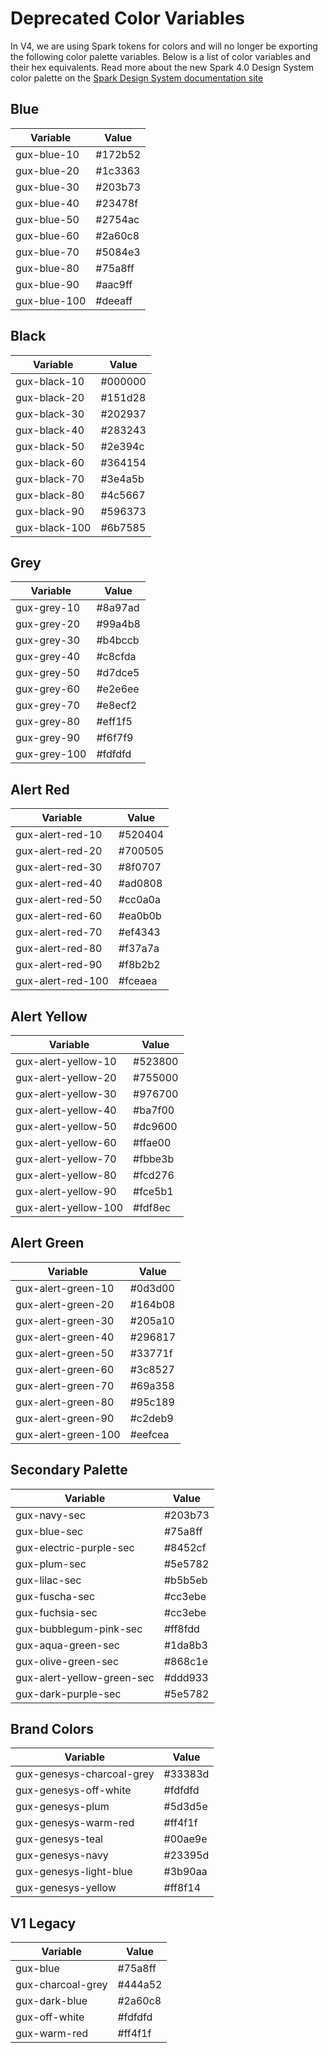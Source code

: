 # Deprecated Color Variables

In V4, we are using Spark tokens for colors and will no longer be exporting the following color palette variables. Below is a list of color variables and their hex equivalents. Read more about the new Spark 4.0 Design System color palette on the [Spark Design System documentation site](https://spark.genesys.com/latest/foundations/color/core-palette/design-XYztDeyk)

## Blue

| Variable     | Value   |
| ------------ | ------- |
| gux-blue-10  | #172b52 |
| gux-blue-20  | #1c3363 |
| gux-blue-30  | #203b73 |
| gux-blue-40  | #23478f |
| gux-blue-50  | #2754ac |
| gux-blue-60  | #2a60c8 |
| gux-blue-70  | #5084e3 |
| gux-blue-80  | #75a8ff |
| gux-blue-90  | #aac9ff |
| gux-blue-100 | #deeaff |

## Black

| Variable      | Value   |
| ------------- | ------- |
| gux-black-10  | #000000 |
| gux-black-20  | #151d28 |
| gux-black-30  | #202937 |
| gux-black-40  | #283243 |
| gux-black-50  | #2e394c |
| gux-black-60  | #364154 |
| gux-black-70  | #3e4a5b |
| gux-black-80  | #4c5667 |
| gux-black-90  | #596373 |
| gux-black-100 | #6b7585 |

## Grey

| Variable     | Value   |
| ------------ | ------- |
| gux-grey-10  | #8a97ad |
| gux-grey-20  | #99a4b8 |
| gux-grey-30  | #b4bccb |
| gux-grey-40  | #c8cfda |
| gux-grey-50  | #d7dce5 |
| gux-grey-60  | #e2e6ee |
| gux-grey-70  | #e8ecf2 |
| gux-grey-80  | #eff1f5 |
| gux-grey-90  | #f6f7f9 |
| gux-grey-100 | #fdfdfd |

## Alert Red

| Variable          | Value   |
| ----------------- | ------- |
| gux-alert-red-10  | #520404 |
| gux-alert-red-20  | #700505 |
| gux-alert-red-30  | #8f0707 |
| gux-alert-red-40  | #ad0808 |
| gux-alert-red-50  | #cc0a0a |
| gux-alert-red-60  | #ea0b0b |
| gux-alert-red-70  | #ef4343 |
| gux-alert-red-80  | #f37a7a |
| gux-alert-red-90  | #f8b2b2 |
| gux-alert-red-100 | #fceaea |

## Alert Yellow

| Variable             | Value   |
| -------------------- | ------- |
| gux-alert-yellow-10  | #523800 |
| gux-alert-yellow-20  | #755000 |
| gux-alert-yellow-30  | #976700 |
| gux-alert-yellow-40  | #ba7f00 |
| gux-alert-yellow-50  | #dc9600 |
| gux-alert-yellow-60  | #ffae00 |
| gux-alert-yellow-70  | #fbbe3b |
| gux-alert-yellow-80  | #fcd276 |
| gux-alert-yellow-90  | #fce5b1 |
| gux-alert-yellow-100 | #fdf8ec |

## Alert Green

| Variable            | Value   |
| ------------------- | ------- |
| gux-alert-green-10  | #0d3d00 |
| gux-alert-green-20  | #164b08 |
| gux-alert-green-30  | #205a10 |
| gux-alert-green-40  | #296817 |
| gux-alert-green-50  | #33771f |
| gux-alert-green-60  | #3c8527 |
| gux-alert-green-70  | #69a358 |
| gux-alert-green-80  | #95c189 |
| gux-alert-green-90  | #c2deb9 |
| gux-alert-green-100 | #eefcea |

## Secondary Palette

| Variable                   | Value   |
| -------------------------- | ------- |
| gux-navy-sec               | #203b73 |
| gux-blue-sec               | #75a8ff |
| gux-electric-purple-sec    | #8452cf |
| gux-plum-sec               | #5e5782 |
| gux-lilac-sec              | #b5b5eb |
| gux-fuscha-sec             | #cc3ebe |
| gux-fuchsia-sec            | #cc3ebe |
| gux-bubblegum-pink-sec     | #ff8fdd |
| gux-aqua-green-sec         | #1da8b3 |
| gux-olive-green-sec        | #868c1e |
| gux-alert-yellow-green-sec | #ddd933 |
| gux-dark-purple-sec        | #5e5782 |

## Brand Colors

| Variable                  | Value   |
| ------------------------- | ------- |
| gux-genesys-charcoal-grey | #33383d |
| gux-genesys-off-white     | #fdfdfd |
| gux-genesys-plum          | #5d3d5e |
| gux-genesys-warm-red      | #ff4f1f |
| gux-genesys-teal          | #00ae9e |
| gux-genesys-navy          | #23395d |
| gux-genesys-light-blue    | #3b90aa |
| gux-genesys-yellow        | #ff8f14 |

## V1 Legacy

| Variable          | Value   |
| ----------------- | ------- |
| gux-blue          | #75a8ff |
| gux-charcoal-grey | #444a52 |
| gux-dark-blue     | #2a60c8 |
| gux-off-white     | #fdfdfd |
| gux-warm-red      | #ff4f1f |

